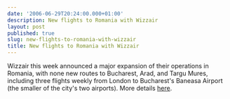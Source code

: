 ```yaml
---
date: '2006-06-29T20:24:00.000+01:00'
description: New flights to Romania with Wizzair
layout: post
published: true
slug: new-flights-to-romania-with-wizzair
title: New flights to Romania with Wizzair
---
```


Wizzair this week announced a major expansion of their operations in Romania, with none new routes to Bucharest, Arad, and Targu Mures, including three flights weekly from London to Bucharest's Baneasa Airport (the smaller of the city's two airports). More details <a href="http://wizzair.com/cgi-bin/news.cgi?LANGUAGE=English#SQPrirvf">here</a>.
